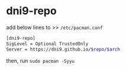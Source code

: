 # dni9-repo

add below lines to >> `/etc/pacman.conf`
```bash
[dni9-repo]
SigLevel = Optional TrustedOnly
Server = https://dni9.github.io/$repo/$arch
```
then, run `sudo pacman -Syyu`
